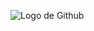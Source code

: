 ![Logo de Github](https://external-content.duckduckgo.com/iu/?u=https%3A%2F%2Ftse3.mm.bing.net%2Fth%3Fid%3DOIP.piAMkLAjuBhL3mIPbPgROgHaDm%26pid%3DApi&f=1)
